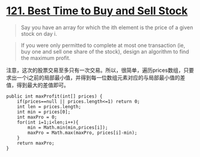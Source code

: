 # [121. Best Time to Buy and Sell Stock](https://leetcode.com/problems/best-time-to-buy-and-sell-stock/)

> Say you have an array for which the ith element is the price of a given stock on day i.

> If you were only permitted to complete at most one transaction (ie, buy one and sell one share of the stock), design an algorithm to find the maximum profit.

注意，这次的股票交易至多只有一次交易。所以，很简单，遍历prices数组，只要求出一个i之前的局部最小值，并得到每一位数组元素对应的与局部最小值的差值，得到最大的差值即可。

	public int maxProfit(int[] prices) {
        if(prices==null || prices.length<=1) return 0;
        int len = prices.length;
        int min = prices[0];
        int maxPro = 0;
        for(int i=1;i<len;i++){
        	min = Math.min(min,prices[i]);
        	maxPro = Math.max(maxPro, prices[i]-min);
        }
        return maxPro;
    }






